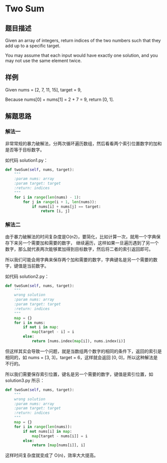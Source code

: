 # Two Sum

## 题目描述

Given an array of integers, return indices of the two numbers such that they add up to a specific target.

You may assume that each input would have exactly one solution, and you may not use the same element twice.

## 样例

Given nums = [2, 7, 11, 15], target = 9,

Because nums[0] + nums[1] = 2 + 7 = 9,
return [0, 1].

## 解题思路

### 解法一

非常常规的暴力破解法，分两次循环遍历数组，然后看看两个索引位置数字的加和是否等于目标数字。

如代码 solution1.py：

```python
def twoSum(self, nums, target):
    """
    :param nums: array
    :param target: target
    :return: indices
    """
    for i in range(len(nums) - 1):
        for j in range(i + 1, len(nums)):
            if nums[i] + nums[j] == target:
                return [i, j]
```

### 解法二

由于暴力破解法的时间复杂度是O(n2)，要简化，比如计算一次，就用一个字典保存下来另一个需要加和需要的数字，
继续遍历，这样如果一旦遍历遇到了另一个数字，那么就代表两次能够累加得到目标数字，然后将二者的索引返回即可。

所以我们可能会用字典来保存两个加和需要的数字，字典键名是另一个需要的数字，键值是当前数字。

如代码 solution2.py：

```python
def twoSum(self, nums, target):
    """
    wrong solution
    :param nums: array
    :param target: target
    :return: indices
    """
    map = {}
    for i in nums:
        if not i in map:
            map[target - i] = i
        else:
            return [nums.index(map[i]), nums.index(i)]
```

但这样其实会导致一个问题，就是当数组两个数字的相同的条件下，返回的索引是相同的，如
nums = [3, 3]，target = 6，这样就会返回 [0, 0]，所以这种解法是不行的。

所以我们需要保存索引位置，键名是另一个需要的数字，键值是索引位置，如 solution3.py 所示：

```python
def twoSum(self, nums, target):
    """
    wrong solution
    :param nums: array
    :param target: target
    :return: indices
    """
    map = {}
    for i in range(len(nums)):
        if not nums[i] in map:
            map[target - nums[i]] = i
        else:
            return [map[nums[i]], i]
```

这样时间复杂度就变成了 O(n)，效率大大提高。
